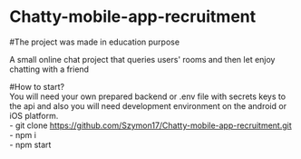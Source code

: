 # Chatty-mobile-app-recruitment
  #The project was made in education purpose

  A small online chat project that queries users' rooms and then let enjoy chatting with a friend

  #How to start? <br>
    You will need your own prepared backend or .env file with secrets keys to the api and also you will need development environment on the android or iOS platform. <br>
      - git clone https://github.com/Szymon17/Chatty-mobile-app-recruitment.git <br>
      - npm i <br>
      - npm start <br>
